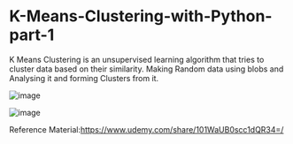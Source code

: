 # K-Means-Clustering-with-Python-part-1

K Means Clustering is an unsupervised learning algorithm that tries to cluster data based on their similarity.
Making Random data using blobs and Analysing it and forming Clusters from it.


![image](https://user-images.githubusercontent.com/48589838/77849940-e23b9e80-71ec-11ea-8680-c26503f4cbaa.png)

![image](https://user-images.githubusercontent.com/48589838/77849942-e9fb4300-71ec-11ea-8bf8-1b08955612ca.png)


Reference Material:https://www.udemy.com/share/101WaUB0scc1dQR34=/

